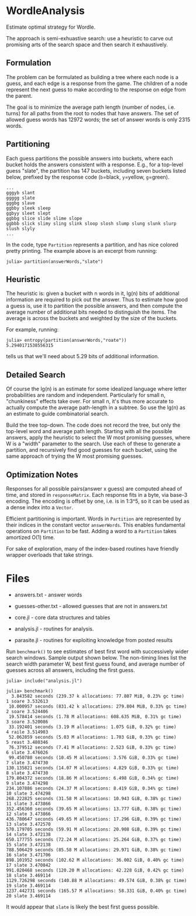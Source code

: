 # WordleAnalysis

Estimate optimal strategy for Wordle.

The approach is semi-exhuastive search: use a heuristic to carve out promising
arts of the search space and then search it exhaustively.

## Formulation

The problem can be formulated as building a tree where each node is a guess,
and each edge is a response from the game. The children of a node represent the
next guess to make according to the response on edge from the parent.

The goal is to minimize the average path length (number of nodes, i.e. turns) for
all paths from the root to nodes that have answers. The set of allowed guess words
has 12972 words; the set of answer words is only 2315 words.

## Partitioning

Each guess partitions the possible answers into buckets, where each bucket holds
the answers consistent with a response. E.g., for a top-level guess "slate", the
partition has 147 buckets, including seven buckets listed below, prefixed
by the response code (`b`=black, `y`=yellow, `g`=green).
```
...
gggyb slant
ggggg slate
gggbg slave
ggbby sleek sleep
ggbyy sleet slept
ggbbg slice slide slime slope
ggbbb slick slimy sling slink sloop slosh slump slung slunk slurp slush slyly
...
```
In the code, type `Partition` represents a partition, and has nice colored pretty printing.
The example above is an excerpt from running:
```
julia> partition(answerWords,"slate")
```

## Heuristic 

The heuristic is: given a bucket with n words in it, lg(n) bits of additional
information are required to pick out the answer. Thus to estimate how good a guess is,
use it to partition the possible answers, and then compute the average number of
additional bits needed to distinguish the items. The average is across the buckets 
and weighted by the size of the buckets.

For example, running:
```
julia> entropy(partition(answerWords,"roate"))
5.2940171538556315
```
tells us that we'll need about 5.29 bits of additional information.

## Detailed Search

Of course the lg(n) is an estimate for some idealized language where letter probabilities
are random and independent. Particularly for small n, "chunkiness" effects take over.
For small n, it's thus more accurate to actually compute the average path-length in a subtree.
So use the lg(n) as an estimate to guide combinatorial search.

Build the tree top-down. The code does not record the tree, but only the top-level word
and average path length. Starting with all the possible answers, apply the heuristic to
select the W most promising guesses, where W is a "width" parameter to the search. 
Use each of these to generate a partition, and recursively find good guesses for each bucket,
using the same approach of trying the W most promising guesses.

## Optimization Notes

Responses for all possible pairs(answer x guess) are computed ahead of time, and stored in
`responseMatrix`. Each response fits in a byte, via base-3 encoding.  The encoding is offset
by one, i.e. is in 1:3^5, so it can be used as a dense index into a `Vector`.

Efficient partitioning is important. Words in `Partition` are represented by their indices
in the constant vector `answerWords`.  This enables fundamental operations on `Partition`
to be fast. Adding a word to a `Partition` takes amortized O(1) time.

For sake of exploration, many of the index-based routines have friendly wrapper overloads
that take strings.

# Files

* answers.txt - answer words

* guesses-other.txt - allowed guesses that are not in answers.txt

* core.jl - core data structures and tables

* analysis.jl - routines for analysis. 

* parasite.jl - routines for exploiting knowledge from posted results

Run `benchmark()` to see estimates of best first word with successively wider search windows.
Sample output shown below. The non-timing lines list the search width parameter W, best first guess found,
and average number of guesses across all answers, including the first guess. 
```
julia> include("analysis.jl")

julia> benchmark()
  3.843582 seconds (239.37 k allocations: 77.807 MiB, 0.23% gc time)
1 soare 3.532613
 10.000957 seconds (831.42 k allocations: 279.804 MiB, 0.33% gc time)
2 soare 3.524406
 19.578414 seconds (1.78 M allocations: 608.635 MiB, 0.31% gc time)
3 soare 3.520086
 33.192401 seconds (3.19 M allocations: 1.075 GiB, 0.32% gc time)
4 raile 3.514903
 52.062859 seconds (5.03 M allocations: 1.703 GiB, 0.33% gc time)
5 reast 3.480346
 76.379512 seconds (7.41 M allocations: 2.523 GiB, 0.33% gc time)
6 slate 3.476026
 99.450780 seconds (10.45 M allocations: 3.576 GiB, 0.33% gc time)
7 slate 3.474730
130.135821 seconds (14.07 M allocations: 4.829 GiB, 0.33% gc time)
8 slate 3.474730
179.804372 seconds (18.86 M allocations: 6.498 GiB, 0.34% gc time)
9 slate 3.474298
234.107886 seconds (24.37 M allocations: 8.419 GiB, 0.34% gc time)
10 slate 3.474298
268.222825 seconds (31.58 M allocations: 10.943 GiB, 0.38% gc time)
11 slate 3.473866
352.456360 seconds (39.65 M allocations: 13.777 GiB, 0.38% gc time)
12 slate 3.473866
436.780647 seconds (49.65 M allocations: 17.296 GiB, 0.39% gc time)
13 slate 3.472570
570.179705 seconds (59.91 M allocations: 20.908 GiB, 0.39% gc time)
14 slate 3.472138
650.177755 seconds (72.24 M allocations: 25.264 GiB, 0.37% gc time)
15 slate 3.472138
788.506429 seconds (85.58 M allocations: 29.971 GiB, 0.38% gc time)
16 slate 3.471706
898.101952 seconds (102.62 M allocations: 36.002 GiB, 0.40% gc time)
17 slate 3.470842
991.020468 seconds (120.20 M allocations: 42.228 GiB, 0.42% gc time)
18 slate 3.469114
1129.726298 seconds (140.88 M allocations: 49.574 GiB, 0.38% gc time)
19 slate 3.469114
1237.442731 seconds (165.57 M allocations: 58.331 GiB, 0.40% gc time)
20 slate 3.469114
```
It would appear that `slate` is likely the best first guess possible.
